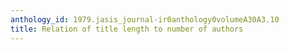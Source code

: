 ```yaml
---
anthology_id: 1979.jasis_journal-ir0anthology0volumeA30A3.10
title: Relation of title length to number of authors
---
```

